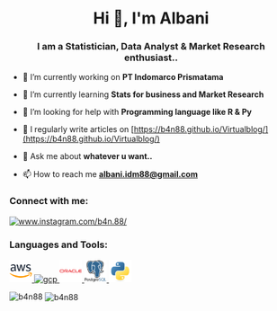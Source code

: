 <h1 align="center">Hi 👋, I'm Albani</h1>
<h3 align="center">I am a Statistician, Data Analyst & Market Research enthusiast..</h3>

- 🔭 I’m currently working on **PT Indomarco Prismatama**

- 🌱 I’m currently learning **Stats for business and Market Research**

- 🤝 I’m looking for help with **Programming language like R & Py**

- 📝 I regularly write articles on [https://b4n88.github.io/Virtualblog/](https://b4n88.github.io/Virtualblog/)

- 💬 Ask me about **whatever u want..**

- 📫 How to reach me **albani.idm88@gmail.com**

<h3 align="left">Connect with me:</h3>
<p align="left">
<a href="https://instagram.com/www.instagram.com/b4n.88/" target="blank"><img align="center" src="https://raw.githubusercontent.com/rahuldkjain/github-profile-readme-generator/master/src/images/icons/Social/instagram.svg" alt="www.instagram.com/b4n.88/" height="30" width="40" /></a>
</p>

<h3 align="left">Languages and Tools:</h3>
<p align="left"> <a href="https://aws.amazon.com" target="_blank" rel="noreferrer"> <img src="https://raw.githubusercontent.com/devicons/devicon/master/icons/amazonwebservices/amazonwebservices-original-wordmark.svg" alt="aws" width="40" height="40"/> </a> <a href="https://cloud.google.com" target="_blank" rel="noreferrer"> <img src="https://www.vectorlogo.zone/logos/google_cloud/google_cloud-icon.svg" alt="gcp" width="40" height="40"/> </a> <a href="https://www.oracle.com/" target="_blank" rel="noreferrer"> <img src="https://raw.githubusercontent.com/devicons/devicon/master/icons/oracle/oracle-original.svg" alt="oracle" width="40" height="40"/> </a> <a href="https://www.postgresql.org" target="_blank" rel="noreferrer"> <img src="https://raw.githubusercontent.com/devicons/devicon/master/icons/postgresql/postgresql-original-wordmark.svg" alt="postgresql" width="40" height="40"/> </a> <a href="https://www.python.org" target="_blank" rel="noreferrer"> <img src="https://raw.githubusercontent.com/devicons/devicon/master/icons/python/python-original.svg" alt="python" width="40" height="40"/> </a> </p>

<p><img align="left" src="https://github-readme-stats.vercel.app/api/top-langs?username=b4n88&show_icons=true&locale=en&layout=compact" alt="b4n88" /></p>

<p>&nbsp;<img align="center" src="https://github-readme-stats.vercel.app/api?username=b4n88&show_icons=true&locale=en" alt="b4n88" /></p>
